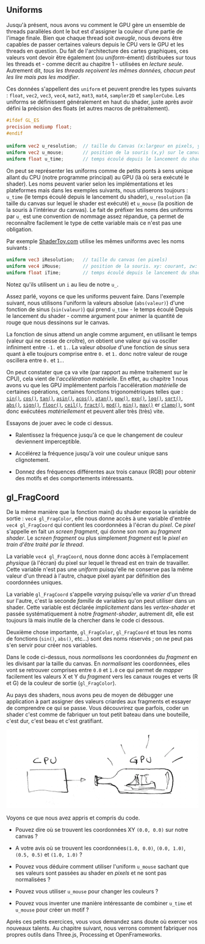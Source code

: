 ## Uniforms

Jusqu'à présent, nous avons vu comment le GPU gère un ensemble de threads parallèles dont le but est d'assigner la couleur d'une partie de l'image finale.
Bien que chaque thread soit *aveugle*, nous devons être capables de passer certaines valeurs depuis le CPU vers le GPU et les threads en question.
Du fait de l'architecture des cartes graphiques, ces valeurs vont devoir être également (ou *uniform*-ément) distribuées sur tous les threads et - comme décrit au chapitre 1 - utilisées en *lecture seule*.
Autrement dit, _tous les threads reçoivent les mêmes données, chacun peut les lire mais pas les modifier_.

Ces données s'appellent des `uniform` et peuvent prendre les types suivants : `float`, `vec2`, `vec3`, `vec4`, `mat2`, `mat3`, `mat4`, `sampler2D` et `samplerCube`.
Les uniforms se définissent généralement en haut du shader, juste après avoir défini la précision des floats (et autres macros de prétraitement).

```glsl
#ifdef GL_ES
precision mediump float;
#endif

uniform vec2 u_resolution;  // taille du Canvas (x:largeur en pixels, y:hauteur en pixels)
uniform vec2 u_mouse;       // position de la souris (x,y) sur le canvas en pixels
uniform float u_time;       // temps écoulé depuis le lancement du shader
```

On peut se représenter les uniforms comme de petits ponts à sens unique allant du CPU (notre programme principal) au GPU (là où sera exécuté le shader).
Les noms peuvent varier selon les implémentations et les plateformes mais dans les exemples suivants, nous utiliserons toujours : `u_time` (le temps écoulé depuis le lancement du shader),
`u_resolution` (la taille du canvas sur lequel le shader est exécuté) et `u_mouse` (la position de la souris à l'intérieur du canvas).
Le fait de préfixer les noms des uniforms par `u_` est une convention de nommage assez répandue, ça permet de reconnaître facilement le type de cette variable mais ce n'est pas une obligation.

Par exemple [ShaderToy.com](https://www.shadertoy.com/) utilise les mêmes uniforms avec les noms suivants :

```glsl
uniform vec3 iResolution;   // taille du canvas (en pixels)
uniform vec4 iMouse;        // position de la souris. xy: courant, zw: au click
uniform float iTime;        // temps écoulé depuis le lancement du shader (en secondes)
```

Notez qu'ils utilisent un `i` au lieu de notre `u_`.

Assez parlé, voyons ce que les uniforms peuvent faire.
Dans l'exemple suivant, nous utilisons l'uniform la valeurs absolue (`abs(valeur)`) d'une fonction de sinus (`sin(valeur)`) qui prend `u_time` - le temps écoulé Depuis le lancement du shader - comme argument pour animer la quantité de rouge que nous dessinons sur le canvas.

La fonction de sinus attend un angle comme argument, en utilisant le temps (valeur qui ne cesse de croître), on obtient une valeur qui va osciller infiniment entre `-1.` et `1.`.
La valeur *absolue* d'une fonction de sinus sera quant à elle toujours comprise entre `0.` et `1.` donc notre valeur de rouge oscillera entre `0.` et `1.`.

<div class="codeAndCanvas" data="time.frag"></div>

On peut constater que ça va vite (par rapport au même traitement sur le CPU), cela vient de l'*accélération matérielle*.
En effet, au chapitre 1 nous avons vu que les GPU implémentent parfois l'accélération *matérielle* de certaines opérations, certaines fonctions trigonométriques telles que :
[`sin()`](../glossary/?search=sin), [`cos()`](../glossary/?search=cos), [`tan()`](../glossary/?search=tan), [`asin()`](../glossary/?search=asin), [`acos()`](../glossary/?search=acos), [`atan()`](../glossary/?search=atan), [`pow()`](../glossary/?search=pow), [`exp()`](../glossary/?search=exp), [`log()`](../glossary/?search=log), [`sqrt()`](../glossary/?search=sqrt), [`abs()`](../glossary/?search=abs), [`sign()`](../glossary/?search=sign), [`floor()`](../glossary/?search=floor), [`ceil()`](../glossary/?search=ceil), [`fract()`](../glossary/?search=fract), [`mod()`](../glossary/?search=mod), [`min()`](../glossary/?search=min), [`max()`](../glossary/?search=max) er [`clamp()`](../glossary/?search=clamp),
sont donc exécutées _matériellement_ et peuvent aller très (très) vite.

Essayons de jouer avec le code ci dessus.

* Ralentissez la fréquence jusqu'à ce que le changement de couleur deviennent imperceptible.

* Accélérez la fréquence jusqu'à voir une couleur unique sans clignotement.

* Donnez des fréquences différentes aux trois canaux (RGB) pour obtenir des motifs et des comportements intéressants.

## gl_FragCoord

De la même manière que la fonction main() du shader expose la variable de sortie : `vec4 gl_FragColor`, elle nous donne accès à une variable d'entrée `vec4 gl_FragCoord`
qui contient les coordonnées à l'écran du *pixel*.
Ce *pixel* s'appelle en fait un *screen fragment*, qui donne son nom au *fragment shader*.
Le *screen fragment* ou plus simplement *fragment* est le _pixel en train d'être traité par le thread_.

La variable `vec4 gl_FragCoord`, nous donne donc accès à l'emplacement _physique_ (à l'écran) du pixel sur lequel le thread est en train de travailler.
Cette variable n'est pas une *uniform* puisqu'elle ne conserve pas la même valeur d'un thread à l'autre, chaque pixel ayant par définition des coordonnées uniques.

La variable `gl_FragCoord` s'appelle *varying* puisqu'elle va *varier* d'un thread sur l'autre, c'est la seconde _famille_ de variables qu'on peut utiliser dans un shader.
Cette variable est déclarée *implicitement* dans les _vertex-shader_ et passée systématiquement à notre *fragment-shader*, autrement dit, elle est toujours là mais inutile de la chercher dans le code ci dessous.

Deuxième chose importante, `gl_FragColor`, `gl_FragCoord` et tous les noms de fonctions (`sin()`, `abs()`, etc...) sont des noms réservés ; on ne peut pas s'en servir pour créer nos variables.

<div class="codeAndCanvas" data="space.frag"></div>

Dans le code ci-dessus, nous *normalisons* les coordonnées du *fragment* en les divisant par la taille du canvas.
En *normalisant* les coordonnées, elles vont se retrouver comprises entre `0.0` et `1.0` ce qui permet de *mapper* facilement les valeurs X et Y du *fragment* vers les canaux rouges et verts (R et G) de la couleur de sortie (`gl_FragColor`).

Au pays des shaders, nous avons peu de moyen de débugger une application à part assigner des valeurs criardes aux fragments et essayer de comprendre ce qui se passe.
Vous découvrirez que parfois, coder un shader c'est comme de fabriquer un tout petit bateau dans une bouteille, c'est dur, c'est beau et c'est gratifiant.

![](08.png)

Voyons ce que nous avez appris et compris du code.

* Pouvez dire où se trouvent les coordonnées XY `(0.0, 0.0)` sur notre canvas ?

* A votre avis où se trouvent les coordonnées`(1.0, 0.0)`, `(0.0, 1.0)`, `(0.5, 0.5)` et `(1.0, 1.0)` ?

* Pouvez vous déduire comment utiliser l'uniform `u_mouse` sachant que ses valeurs sont passées au shader en _pixels_ et ne sont pas normalisées ?

* Pouvez vous utiliser `u_mouse` pour changer les couleurs ?

* Pouvez vous inventer une manière intéressante de combiner `u_time` et `u_mouse` pour créer un motif ?

Après ces petits exercices, vous vous demandez sans doute où exercer vos nouveaux talents.
Au chapitre suivant, nous verrons comment fabriquer nos propres outils dans Three.js, Processing et OpenFrameworks.
